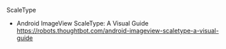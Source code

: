 ScaleType
- Android ImageView ScaleType: A Visual Guide https://robots.thoughtbot.com/android-imageview-scaletype-a-visual-guide
